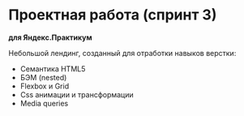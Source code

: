 # Проектная работа (спринт 3)
**для Яндекс.Практикум**

Небольшой лендинг, созданный для отработки навыков верстки:
* Семантика HTML5
* БЭМ (nested)
* Flexbox и Grid
* Css анимации и трансформации
* Media queries
